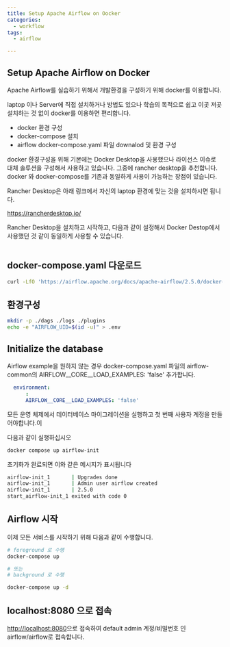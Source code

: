 ```yaml
---
title: Setup Apache Airflow on Oocker
categories:
  - workflow
tags: 
  - airflow

---
```


## Setup Apache Airflow on Docker
Apache Airflow를 실습하기 위해서 개발환경을 구성하기 위해 docker를 이용합니다.

laptop 이나 Server에 직접 설치하거나 방법도 있으나 학습의 목적으로 쉽고 이곳 저곳 설치하는 것 없이
docker를 이용하면 편리합니다.

- docker 환경 구성 
- docker-compose 설치
- airflow docker-compose.yaml 파일 downalod 및 환경 구성

docker 환경구성을 위해 기본에는 Docker Desktop을 사용했으나 라이선스 이슈로 대체 솔루션을 구성해서 사용하고 있습니다.
그중에 rancher desktop을 추천합니다. docker 와 docker-compose를 기존과 동일하게 사용이 가능하는 장점이 있습니다.

Rancher Desktop은 아래 링크에서 자신의 laptop 환경에 맞는 것을 설치하시면 됩니다.

<https://rancherdesktop.io/>

Rancher Desktop을 설치하고 시작하고, 다음과 같이 설정해서 Docker Destop에서 사용했던 것 같이 동일하게 사용할 수 있습니다.

<figure style="width: 100%" class="align-left">
  <img src="{{ site.url }}{{ site.baseurl }}/assets/images/11-rancher-desktop.png" alt="">
  <figcaption></figcaption>
</figure> 

## docker-compose.yaml 다운로드

```bash
curl -LfO 'https://airflow.apache.org/docs/apache-airflow/2.5.0/docker-compose.yaml'
```

## 환경구성 

```bash
mkdir -p ./dags ./logs ./plugins
echo -e "AIRFLOW_UID=$(id -u)" > .env
```

## Initialize the database

Airflow example을 원하지 않는 경우 docker-compose.yaml 파일의 airflow-common의 AIRFLOW__CORE__LOAD_EXAMPLES: 'false' 추가합니다.

```YAML
  environment:
      :
      AIRFLOW__CORE__LOAD_EXAMPLES: 'false'
```

모든 운영 체제에서 데이터베이스 마이그레이션을 실행하고 첫 번째 사용자 계정을 만들어야합니다.이

다음과 같이 실행하십시오

```bash
docker compose up airflow-init
```

초기화가 완료되면 이와 같은 메시지가 표시됩니다

```bash
airflow-init_1       | Upgrades done
airflow-init_1       | Admin user airflow created
airflow-init_1       | 2.5.0
start_airflow-init_1 exited with code 0
```
## Airflow 시작

이제 모든 서비스를 시작하기 위해 다음과 같이 수행합니다.

```bash
# foreground 로 수행
docker-compose up

# 또는 
# background 로 수행

docker-compose up -d
```

## localhost:8080 으로 접속

<http://localhost:8080>으로 접속하여 default admin 계정/비밀번호 인 airflow/airflow로 접속합니다.